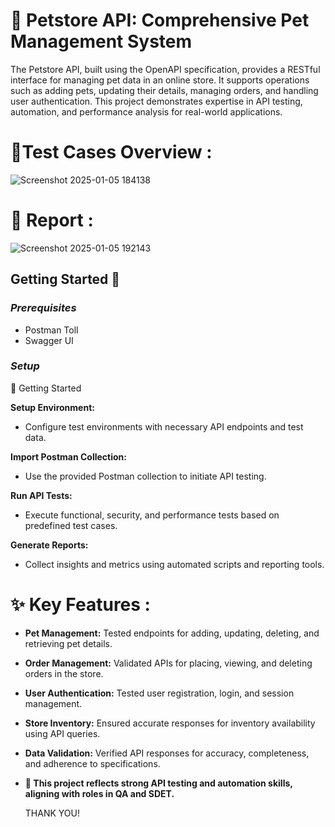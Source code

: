 
# 🐾 Petstore API: Comprehensive Pet Management System

The Petstore API, built using the OpenAPI specification, provides a RESTful interface for managing pet data in an online store. It supports operations such as adding pets, updating their details, managing orders, and handling user authentication. This project demonstrates expertise in API testing, automation, and performance analysis for real-world applications. 

# 📂Test Cases Overview :
![Screenshot 2025-01-05 184138](https://github.com/user-attachments/assets/86a8f027-6f9d-477f-805b-75df42d0b407)


# 💼 Report :
![Screenshot 2025-01-05 192143](https://github.com/user-attachments/assets/8ce12013-5896-4ffb-9eed-dc3a898604c8)


## Getting Started 🚀
### *Prerequisites*
- Postman Toll
- Swagger UI
  
### *Setup*
 🚀 Getting Started
 
**Setup Environment:**
- Configure test environments with necessary API endpoints and test data.

 **Import Postman Collection:**
- Use the provided Postman collection to initiate API testing.

**Run API Tests:**
- Execute functional, security, and performance tests based on predefined test cases.

**Generate Reports:**
- Collect insights and metrics using automated scripts and reporting tools.

# ✨ Key Features :

- **Pet Management:** Tested endpoints for adding, updating, deleting, and retrieving pet details.
  
- **Order Management:** Validated APIs for placing, viewing, and deleting orders in the store.
  
- **User Authentication:** Tested user registration, login, and session management.
 
- **Store Inventory:** Ensured accurate responses for inventory availability using API queries.
  
- **Data Validation:** Verified API responses for accuracy, completeness, and adherence to specifications.

 - **🚀 This project reflects strong API testing and automation skills, aligning with roles in QA and SDET.**

   THANK YOU!
